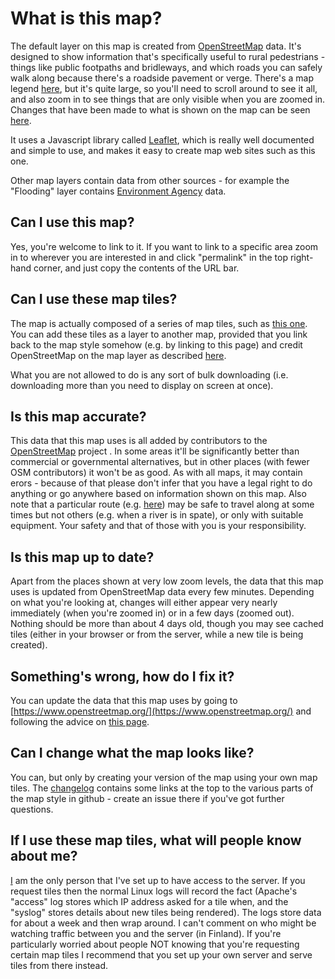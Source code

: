 # What is this map?

The default layer on this map is created from [OpenStreetMap](https://www.openstreetmap.org/about) data.  It's designed to show information that's specifically useful to rural pedestrians - things like public footpaths and bridleways, and which roads you can safely walk along because there's a roadside pavement or verge.  There's a map legend [here](https://map.atownsend.org.uk/maps/map/map.html#zoom=14&lat=-24.99839&lon=135.04956), but it's quite large, so you'll need to scroll around to see it all, and also zoom in to see things that are only visible when you are zoomed in.  Changes that have been made to what is shown on the map can be seen [here](https://map.atownsend.org.uk/maps/map/changelog.html).

It uses a Javascript library called [Leaflet](http://leafletjs.com/), which is really well documented and simple to use, and makes it easy to create map web sites such as this one.

Other map layers contain data from other sources - for example the "Flooding" layer contains [Environment Agency](https://check-for-flooding.service.gov.uk/river-and-sea-levels) data.

## Can I use this map?

Yes, you're welcome to link to it.  If you want to link to a specific area zoom in to wherever you are interested in and click "permalink" in the top right-hand corner, and just copy the contents of the URL bar.

## Can I use these map tiles?

The map is actually composed of a series of map tiles, such as [this one](https://map.atownsend.org.uk/hot/13/4070/2627.png).  You can add these tiles as a layer to another map, provided that you link back to the map style somehow (e.g. by linking to this page) and credit OpenStreetMap on the map layer as described [here](https://www.openstreetmap.org/copyright).

What you are not allowed to do is any sort of bulk downloading (i.e. downloading more than you need to display on screen at once).

## Is this map accurate?

This data that this map uses is all added by contributors to the [OpenStreetMap](https://www.openstreetmap.org/) project .  In some areas it'll be significantly better than commercial or governmental alternatives, but in other places (with fewer OSM contributors) it won't be as good.  As with all maps, it may contain erors - because of that please don't infer that you have a legal right to do anything or go anywhere based on information shown on this map.  Also note that a particular route (e.g. [here](https://map.atownsend.org.uk/maps/map/map.html#zoom=17&lat=54.073544&lon=-2.13134)) may be safe to travel along at some times but not others (e.g. when a river is in spate), or only with suitable equipment.  Your safety and that of those with you is your responsibility.

## Is this map up to date?

Apart from the places shown at very low zoom levels, the data that this map uses is updated from OpenStreetMap data every few minutes.  Depending on what you're looking at, changes will either appear very nearly immediately (when you're zoomed in) or in a few days (zoomed out).  Nothing should be more than about 4 days old, though you may see cached tiles (either in your browser or from the server, while a new tile is being created).

## Something's wrong, how do I fix it?

You can update the data that this map uses by going to [https://www.openstreetmap.org/](https://www.openstreetmap.org/) and following the advice on [this page](https://www.openstreetmap.org/fixthemap).

## Can I change what the map looks like?

You can, but only by creating your version of the map using your own map tiles.  The [changelog](https://map.atownsend.org.uk/maps/map/changelog.html) contains some links at the top to the various parts of the map style in github - create an issue there if you've got further questions.

## If I use these map tiles, what will people know about me?

[I](https://www.openstreetmap.org/user/SomeoneElse) am the only person that I've set up to have access to the server.  If you request tiles then the normal Linux logs will record the fact (Apache's "access" log stores which IP address asked for a tile when, and the "syslog" stores details about new tiles being rendered).  The logs store data for about a week and then wrap around.  I can't comment on who might be watching traffic between you and the server (in Finland).  If you're particularly worried about people NOT knowing that you're requesting certain map tiles I recommend that you set up your own server and serve tiles from there instead.
